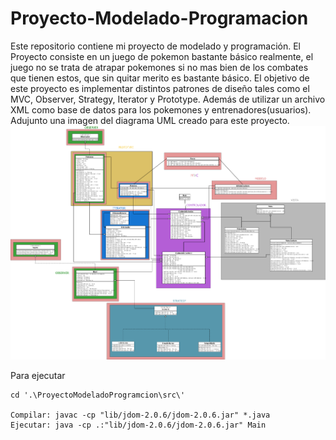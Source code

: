 # Proyecto-Modelado-Programacion
Este repositorio contiene mi proyecto de modelado y programación.
El Proyecto consiste en un juego de pokemon bastante básico realmente, el juego 
no se trata de atrapar pokemones si no mas bien de los combates que tienen estos, 
que sin quitar merito es bastante básico. El objetivo de este proyecto es implementar 
distintos patrones de diseño tales como el MVC, Observer, Strategy, Iterator y Prototype. 
Además de utilizar un archivo XML como base de datos para los pokemones y entrenadores(usuarios).
Adujunto una imagen del diagrama UML creado para este proyecto.
![Diagrama UML del proyecto](UML.png)

Para ejecutar
```
cd '.\ProyectoModeladoProgramcion\src\'

Compilar: javac -cp "lib/jdom-2.0.6/jdom-2.0.6.jar" *.java
Ejecutar: java -cp .:"lib/jdom-2.0.6/jdom-2.0.6.jar" Main

```
